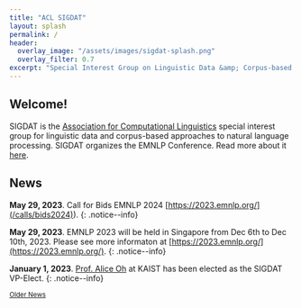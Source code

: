```yaml
---
title: "ACL SIGDAT"
layout: splash
permalink: /
header:
  overlay_image: "/assets/images/sigdat-splash.png"
  overlay_filter: 0.7
excerpt: "Special Interest Group on Linguistic Data &amp; Corpus-based Approaches to Natural Language Processing<br/><br/>Organizer of EMNLP"
---
```


## Welcome&#33;

SIGDAT is the [Association for Computational Linguistics](https://aclweb.org) special interest group for linguistic data and corpus-based approaches to natural language processing. SIGDAT organizes the EMNLP Conference. Read more about it [here](/about).

## News

**May 29, 2023**. Call for Bids EMNLP 2024 [https://2023.emnlp.org/](/calls/bids2024)).
{: .notice--info}

**May 29, 2023**. EMNLP 2023 will be held in Singapore from Dec 6th to Dec 10th, 2023. Please see more informaton at [https://2023.emnlp.org/](https://2023.emnlp.org/).
{: .notice--info}

**January 1, 2023**. [Prof. Alice Oh](https://aliceoh9.github.io/) at KAIST has been elected as the SIGDAT VP-Elect.
{: .notice--info}

<div class="text-center">
    <a href="/archive" style="font-size: smaller; font-decoration: italic;">Older News</a>
</div>
